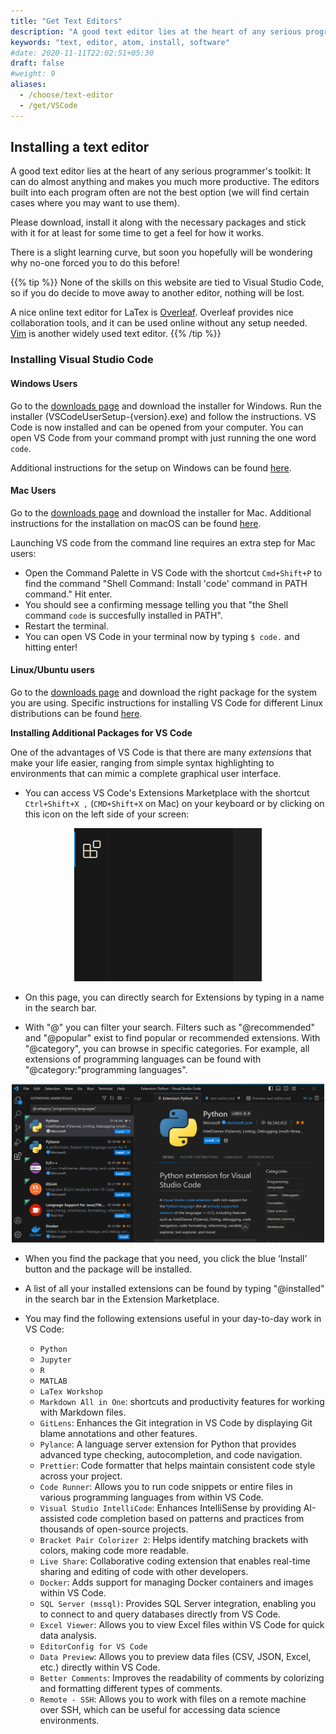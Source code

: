 ```yaml
---
title: "Get Text Editors"
description: "A good text editor lies at the heart of any serious programmer's toolkit."
keywords: "text, editor, atom, install, software"
#date: 2020-11-11T22:02:51+05:30
draft: false
#weight: 9
aliases:
  - /choose/text-editor
  - /get/VSCode
---
```


## Installing a text editor

A good text editor lies at the heart of any serious programmer's toolkit: It can do almost anything and makes you much more productive. The editors built into each program often are not the best option (we will find certain cases where you may want to use them).

Please download, install it along with the necessary packages and stick with it for at least for some time to get a feel for how it works.

There is a slight learning curve, but soon you hopefully will be wondering why no-one forced you to do this before!

{{% tip %}}
None of the skills on this website are tied to Visual Studio Code, so if you do decide to move away to another editor, nothing will be lost. 

A nice online text editor for LaTex is [Overleaf](https://www.overleaf.com/). Overleaf provides nice collaboration tools, and it can be used online without any setup needed.
[Vim](https://www.vim.org/) is another widely used text editor.
{{% /tip %}}

### Installing Visual Studio Code

#### Windows Users

Go to the [downloads page](https://code.visualstudio.com/download) and download the installer for Windows. Run the installer (VSCodeUserSetup-{version}.exe) and follow the instructions. VS Code is now installed and can be opened from your computer. 
You can open VS Code from your command prompt with just running the one word `code`. 

Additional instructions for the setup on Windows can be found [here](https://code.visualstudio.com/docs/setup/windows). 

#### Mac Users

Go to the [downloads page](https://code.visualstudio.com/download) and download the installer for Mac. Additional instructions for the installation on macOS can be found [here](https://code.visualstudio.com/docs/setup/mac#_alternative-manual-instructions). 

Launching VS code from the command line requires an extra step for Mac users: 
- Open the Command Palette in VS Code with the shortcut `Cmd+Shift+P` to find the command "Shell Command: Install 'code' command in PATH command." Hit enter. 
- You should see a confirming message telling you that "the Shell command `code` is succesfully installed in PATH". 
- Restart the terminal.
- You can open VS Code in your terminal now by typing `$ code.` and hitting enter!

#### Linux/Ubuntu users

Go to the [downloads page](https://code.visualstudio.com/download) and download the right package for the system you are using. Specific instructions for installing VS Code for different Linux distributions can be found [here](https://code.visualstudio.com/docs/setup/linux). 

**Installing Additional Packages for VS Code**

One of the advantages of VS Code is that there are many *extensions* that make your life easier, ranging from simple syntax highlighting to environments that can mimic a complete graphical user interface.

* You can access VS Code's Extensions Marketplace with the shortcut `Ctrl+Shift+X ,` (`CMD+Shift+X` on Mac) on your keyboard or by clicking on this icon on the left side of your screen:

<p align = "center">
<img src = "../statistics-and-computation/images/VSCodeExtensions_icon.png" width="300">
</p>

* On this page, you can directly search for Extensions by typing in a name in the search bar. 

* With "@" you can filter your search. Filters such as "@recommended" and "@popular" exist to find popular or recommended extensions. With "@category", you can browse in specific categories. For example, all extensions of programming languages can be found with "@category:"programming languages". 

<p align = "center">
<img src = "../statistics-and-computation/images/VSCodeExtensions_example.png" width="500">
</p>

* When you find the package that you need, you click the blue ‘Install’ button and the package will be installed.
* A list of all your installed extensions can be found by typing "@installed" in the search bar in the Extension Marketplace. 

* You may find the following extensions useful in your day-to-day work in VS Code:
    *   `Python`
    *   `Jupyter`
    *   `R`
    *   `MATLAB`
    *   `LaTex Workshop`
    *   `Markdown All in One`: shortcuts and productivity features for working with Markdown files.
    *   `GitLens`: Enhances the Git integration in VS Code by displaying Git blame annotations and other features.
    *   `Pylance`: A language server extension for Python that provides advanced type checking, autocompletion, and code navigation.
    *   `Prettier`: Code formatter that helps maintain consistent code style across your project.
    *  `Code Runner`: Allows you to run code snippets or entire files in various programming languages from within VS Code.
    * `Visual Studio IntelliCode`: Enhances IntelliSense by providing AI-assisted code completion based on patterns and practices from thousands of open-source projects.
    * `Bracket Pair Colorizer 2`: Helps identify matching brackets with colors, making code more readable.
    * `Live Share`: Collaborative coding extension that enables real-time sharing and editing of code with other developers.
    * `Docker`: Adds support for managing Docker containers and images within VS Code.
    * `SQL Server (mssql)`: Provides SQL Server integration, enabling you to connect to and query databases directly from VS Code.
    * `Excel Viewer`: Allows you to view Excel files within VS Code for quick data analysis.
    * `EditorConfig for VS Code`   
    * `Data Preview`: Allows you to preview data files (CSV, JSON, Excel, etc.) directly within VS Code.
    * `Better Comments`: Improves the readability of comments by colorizing and formatting different types of comments.
    * `Remote - SSH`: Allows you to work with files on a remote machine over SSH, which can be useful for accessing data science environments.
